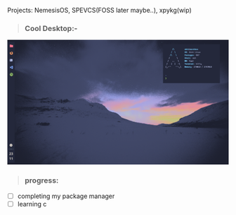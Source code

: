 Projects: NemesisOS, SPEVCS(FOSS later maybe..), xpykg(wip)

> ### Cool Desktop:-

![master](2023-11-26-231111_1366x768_scrot.png)

> ### progress:
- [ ] completing my package manager
- [ ] learning c
